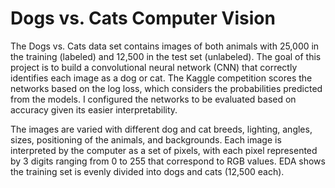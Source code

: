 # Dogs vs. Cats Computer Vision

The Dogs vs. Cats data set contains images of both animals with 25,000 in the training (labeled) and 12,500 in the test set (unlabeled). The goal of this project is to build a convolutional neural network (CNN) that correctly identifies each image as a dog or cat. The Kaggle competition scores the networks based on the log loss, which considers the probabilities predicted from the models. I configured the networks to be evaluated based on accuracy given its easier interpretability.

The images are varied with different dog and cat breeds, lighting, angles, sizes, positioning of the animals, and backgrounds. Each image is interpreted by the computer as a set of pixels, with each pixel represented by 3 digits ranging from 0 to 255 that correspond to RGB values. EDA shows the training set is evenly divided into dogs and cats (12,500 each).
